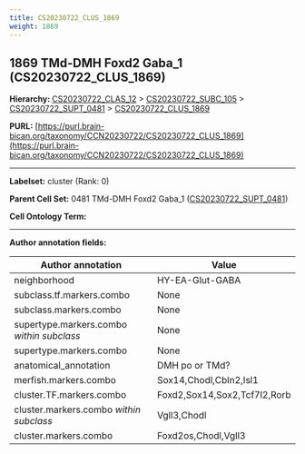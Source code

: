 ```yaml
---
title: CS20230722_CLUS_1869
weight: 1869
---
```

## 1869 TMd-DMH Foxd2 Gaba_1 (CS20230722_CLUS_1869)
<b>Hierarchy: </b>
[CS20230722_CLAS_12](../CS20230722_CLAS_12) >
[CS20230722_SUBC_105](../CS20230722_SUBC_105) >
[CS20230722_SUPT_0481](../CS20230722_SUPT_0481) >
[CS20230722_CLUS_1869](../CS20230722_CLUS_1869)

**PURL:** [https://purl.brain-bican.org/taxonomy/CCN20230722/CS20230722_CLUS_1869](https://purl.brain-bican.org/taxonomy/CCN20230722/CS20230722_CLUS_1869)

---


**Labelset:** cluster (Rank: 0)

**Parent Cell Set:** 0481 TMd-DMH Foxd2 Gaba_1 ([CS20230722_SUPT_0481](../CS20230722_SUPT_0481))



**Cell Ontology Term:** 

[MARKER GENES.]: #


---

[TRANSFERRED ANNOTATIONS.]: #


[AUTHOR ANNOTATION FIELDS.]: #


**Author annotation fields:**

| Author annotation | Value |
|-------------------|-------|
|neighborhood|HY-EA-Glut-GABA|
|subclass.tf.markers.combo|None|
|subclass.markers.combo|None|
|supertype.markers.combo _within subclass_|None|
|supertype.markers.combo|None|
|anatomical_annotation|DMH po or TMd?|
|merfish.markers.combo|Sox14,Chodl,Cbln2,Isl1|
|cluster.TF.markers.combo|Foxd2,Sox14,Sox2,Tcf7l2,Rorb|
|cluster.markers.combo _within subclass_|Vgll3,Chodl|
|cluster.markers.combo|Foxd2os,Chodl,Vgll3|
